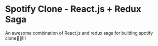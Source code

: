 # Spotify Clone - React.js + Redux Saga
An awesome combination of React.js and redux saga for building spotify clone🚀🚀!!!
